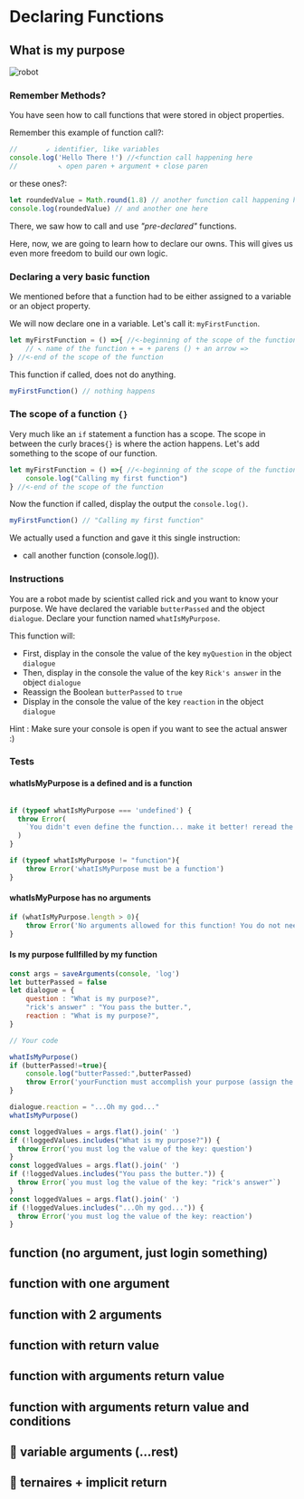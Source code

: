# Declaring Functions

## What is my purpose

![robot](https://static.wikia.nocookie.net/rickandmorty/images/6/67/Butter_Robot_Picture.png/revision/latest/scale-to-width-down/200?cb=20171106225602)

### Remember Methods?

You have seen how to call functions that were stored in object properties.

Remember this example of function call?:
```js
//       ↙ identifier, like variables
console.log('Hello There !') //<function call happening here
//          ↖ open paren + argument + close paren
```
or these ones?:

```js
let roundedValue = Math.round(1.8) // another function call happening here
console.log(roundedValue) // and another one here
```
There, we saw how to call and use _"pre-declared"_ functions.

Here, now, we are going to learn how to declare our owns.
This will gives us even more freedom to build our own logic.

### Declaring a very basic function

We mentioned before that a function had to be either assigned to
a variable or an object property.

We will now declare one in a variable.
Let's call it: `myFirstFunction`.

```js
let myFirstFunction = () =>{ //<-beginning of the scope of the function
    // ↖ name of the function + = + parens () + an arrow =>
} //<-end of the scope of the function
```
This function if called, does not do anything.

```js
myFirstFunction() // nothing happens
```

### The scope of a function `{}`

Very much like an `if` statement a function has a scope.
The scope in between the curly braces`{}` is where the action happens.
Let's add something to the scope of our function.

```js
let myFirstFunction = () =>{ //<-beginning of the scope of the function
    console.log("Calling my first function")
} //<-end of the scope of the function
```
Now the function if called, display the output the `console.log()`.
```js
myFirstFunction() // "Calling my first function"
```
We actually used a function and gave it this single instruction:
- call another function (console.log()).

### Instructions

You are a robot made by scientist called rick and you want to know your purpose.
We have declared the variable `butterPassed` and the object `dialogue`.
Declare your function named `whatIsMyPurpose`.

This function will:
- First, display in the console the value of the key `myQuestion` in the object `dialogue`
- Then, display in the console the value of the key `Rick's answer` in the object `dialogue`
- Reassign the Boolean `butterPassed` to `true`
- Display in the console the value of the key `reaction` in the object `dialogue`

Hint : Make sure your console is open if you want to see the actual answer :)

### Tests

#### whatIsMyPurpose is a defined and is a function

```js

if (typeof whatIsMyPurpose === 'undefined') {
  throw Error(
    `You didn't even define the function... make it better! reread the lesson...`,
  )
}

if (typeof whatIsMyPurpose != "function"){
    throw Error('whatIsMyPurpose must be a function')
}
```

#### whatIsMyPurpose has no arguments

```js
if (whatIsMyPurpose.length > 0){
    throw Error('No arguments allowed for this function! You do not need them!')
}
```

#### Is my purpose fullfilled by my function
```js
const args = saveArguments(console, 'log')
let butterPassed = false
let dialogue = {
    question : "What is my purpose?",
    "rick's answer" : "You pass the butter.",
    reaction : "What is my purpose?",
}

// Your code

whatIsMyPurpose()
if (butterPassed!=true){
    console.log("butterPassed:",butterPassed)
    throw Error('yourFunction must accomplish your purpose (assign the butterPassed to true)')
}

dialogue.reaction = "...Oh my god..."
whatIsMyPurpose()

const loggedValues = args.flat().join(' ')
if (!loggedValues.includes("What is my purpose?")) {
  throw Error('you must log the value of the key: question')
}
const loggedValues = args.flat().join(' ')
if (!loggedValues.includes("You pass the butter.")) {
  throw Error(`you must log the value of the key: "rick's answer"`)
}
const loggedValues = args.flat().join(' ')
if (!loggedValues.includes("...Oh my god...")) {
  throw Error('you must log the value of the key: reaction')
}
```

## function (no argument, just login something)

## function with one argument

## function with 2 arguments

## function with return value

## function with arguments return value

## function with arguments return value and conditions

## 🌟 variable arguments (...rest)

## 🌟 ternaires + implicit return
